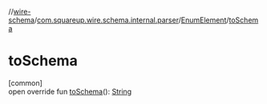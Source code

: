 //[wire-schema](../../../index.md)/[com.squareup.wire.schema.internal.parser](../index.md)/[EnumElement](index.md)/[toSchema](to-schema.md)

# toSchema

[common]\
open override fun [toSchema](to-schema.md)(): [String](https://kotlinlang.org/api/latest/jvm/stdlib/kotlin/-string/index.html)
